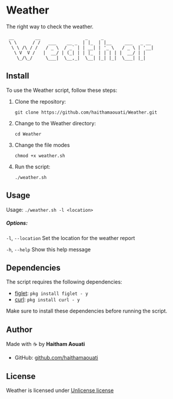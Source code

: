 # Weather
The right way to check the weather.

```
 __        __                 _     _                   
 \ \      / /   ___    __ _  | |_  | |__     ___   _ __ 
  \ \ /\ / /   / _ \  / _` | | __| | '_ \   / _ \ | '__|
   \ V  V /   |  __/ | (_| | | |_  | | | | |  __/ | |   
    \_/\_/     \___|  \__,_|  \__| |_| |_|  \___| |_|
```

## Install

To use the Weather script, follow these steps:

1. Clone the repository:

    ```
    git clone https://github.com/haithamaouati/Weather.git
    ```

2. Change to the Weather directory:

    ```
    cd Weather
    ```
    
3. Change the file modes
    ```
    chmod +x weather.sh
    ```
    
5. Run the script:

    ```
    ./weather.sh
    ```

## Usage
Usage: `./weather.sh -l <location>`

##### Options:

`-l`, `--location`   Set the location for the weather report

`-h`, `--help`    Show this help message

## Dependencies

The script requires the following dependencies:

- [figlet](http://www.figlet.org/): `pkg install figlet - y`
- [curl](https://curl.se/): `pkg install curl - y`

Make sure to install these dependencies before running the script.

## Author

Made with :coffee: by **Haitham Aouati**
  - GitHub: [github.com/haithamaouati](https://github.com/haithamaouati)

## License

Weather is licensed under [Unlicense license](LICENSE)

